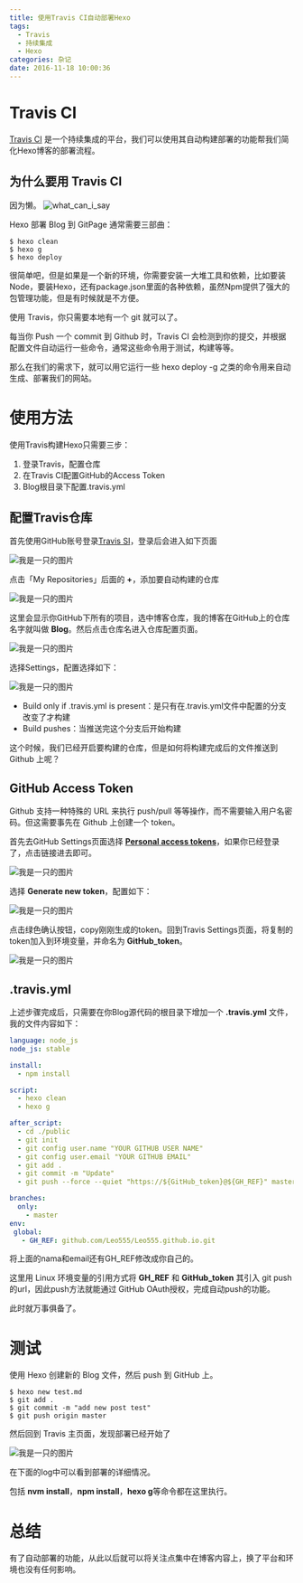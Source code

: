 ```yaml
---
title: 使用Travis CI自动部署Hexo
tags:
  - Travis
  - 持续集成
  - Hexo
categories: 杂记
date: 2016-11-18 10:00:36
---
```



# Travis CI

[Travis CI](https://travis-ci.org/) 是一个持续集成的平台，我们可以使用其自动构建部署的功能帮我们简化Hexo博客的部署流程。

## 为什么要用 Travis CI

因为懒。 <img src="/assets/img/what_can_i_say.jpg" alt="what_can_i_say">

Hexo 部署 Blog 到 GitPage 通常需要三部曲：

```shell
$ hexo clean
$ hexo g
$ hexo deploy
```
<!--more-->
很简单吧，但是如果是一个新的环境，你需要安装一大堆工具和依赖，比如要装Node，要装Hexo，还有package.json里面的各种依赖，虽然Npm提供了强大的包管理功能，但是有时候就是不方便。

使用 Travis，你只需要本地有一个 git 就可以了。

每当你 Push 一个 commit 到 Github 时，Travis CI 会检测到你的提交，并根据配置文件自动运行一些命令，通常这些命令用于测试，构建等等。

那么在我们的需求下，就可以用它运行一些 hexo deploy -g 之类的命令用来自动生成、部署我们的网站。

# 使用方法

使用Travis构建Hexo只需要三步：

1. 登录Travis，配置仓库
2. 在Travis CI配置GitHub的Access Token
3. Blog根目录下配置.travis.yml

## 配置Travis仓库

首先使用GitHub账号登录[Travis SI](https://travis-ci.org/)，登录后会进入如下页面

<img src="/assets/img/Travis_main_page.png" alt="我是一只的图片">

点击「My Repositories」后面的 **+**，添加要自动构建的仓库

<img src="/assets/img/Travis.png" alt="我是一只的图片">

这里会显示你GitHub下所有的项目，选中博客仓库，我的博客在GitHub上的仓库名字就叫做 **Blog**。然后点击仓库名进入仓库配置页面。

<img src="/assets/img/Travis_settings.png" alt="我是一只的图片">

选择Settings，配置选择如下：

<img src="/assets/img/Travis_general_settings.png" alt="我是一只的图片">

* Build only if .travis.yml is present：是只有在.travis.yml文件中配置的分支改变了才构建
* Build pushes：当推送完这个分支后开始构建

这个时候，我们已经开启要构建的仓库，但是如何将构建完成后的文件推送到 Github 上呢？

## GitHub Access Token

Github 支持一种特殊的 URL 来执行 push/pull 等等操作，而不需要输入用户名密码。但这需要事先在 Github 上创建一个 token。

首先去GitHub Settings页面选择 [**Personal access tokens**](https://github.com/settings/tokens)，如果你已经登录了，点击链接进去即可。

<img src="/assets/img/Travis_generate_token.png" alt="我是一只的图片">

选择 **Generate new token**，配置如下：

<img src="/assets/img/Travis_token.png" alt="我是一只的图片">

点击绿色确认按钮，copy刚刚生成的token。回到Travis Settings页面，将复制的token加入到环境变量，并命名为 **GitHub_token**。

<img src="/assets/img/Travis_add_token.png" alt="我是一只的图片">

## .travis.yml

上述步骤完成后，只需要在你Blog源代码的根目录下增加一个 **.travis.yml** 文件，
我的文件内容如下：

```yml
language: node_js
node_js: stable

install:
  - npm install

script:
  - hexo clean
  - hexo g

after_script:
  - cd ./public
  - git init
  - git config user.name "YOUR GITHUB USER NAME"
  - git config user.email "YOUR GITHUB EMAIL"
  - git add .
  - git commit -m "Update"
  - git push --force --quiet "https://${GitHub_token}@${GH_REF}" master:master

branches:
  only:
    - master
env:
 global:
   - GH_REF: github.com/Leo555/Leo555.github.io.git
```
将上面的nama和email还有GH_REF修改成你自己的。

这里用 Linux 环境变量的引用方式将 **GH_REF** 和 **GitHub_token** 其引入 git push 的url，因此push方法就能通过 GitHub OAuth授权，完成自动push的功能。

此时就万事俱备了。

# 测试

使用 Hexo 创建新的 Blog 文件，然后 push 到 GitHub 上。
```shell
$ hexo new test.md
$ git add .
$ git commit -m "add new post test"
$ git push origin master
```
然后回到 Travis 主页面，发现部署已经开始了

<img src="/assets/img/Travis_deploy.png" alt="我是一只的图片">

在下面的log中可以看到部署的详细情况。

包括 **nvm install**，**npm install**，**hexo g**等命令都在这里执行。


# 总结

有了自动部署的功能，从此以后就可以将关注点集中在博客内容上，换了平台和环境也没有任何影响。
